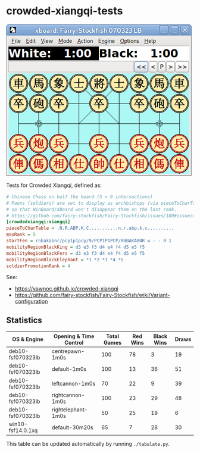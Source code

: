 # crowded-xiangqi-tests

![Screenshot of Crowded Xiangqi opening position in XBoard.](crowded-xiangqi.png)

Tests for Crowded Xiangqi, defined as:

```ini
# Chinese Chess on half the board (5 × 9 intersections)
# Pawns (soldiers) are set to display as archbishops (via pieceToCharTable)
# so that WinBoard/XBoard won't disappear them on the last rank.
# https://github.com/fairy-stockfish/Fairy-Stockfish/issues/180#issuecomment-692910150
[crowdedxiangqi:xiangqi]
pieceToCharTable = .N.R.ABP.K.C...........n.r.abp.k.c..........
maxRank = 5
startFen = rnbakabnr/pcp1p1pcp/9/PCP1P1PCP/RNBAKABNR w - - 0 1
mobilityRegionBlackKing = d3 e3 f3 d4 e4 f4 d5 e5 f5
mobilityRegionBlackFers = d3 e3 f3 d4 e4 f4 d5 e5 f5
mobilityRegionBlackElephant = *1 *2 *3 *4 *5
soldierPromotionRank = 4
```

See:

- <https://yawnoc.github.io/crowded-xiangqi>
- <https://github.com/fairy-stockfish/Fairy-Stockfish/wiki/Variant-configuration>


## Statistics

<!-- Start of Table -->
| OS & Engine | Opening & Time Control | Total Games | Red Wins | Black Wins | Draws |
| - | - | - | - | - | - |
| deb10-fsf070323lb | centrepawn-1m0s | 100 | 78 | 3 | 19 |
| deb10-fsf070323lb | default-1m0s | 100 | 13 | 36 | 51 |
| deb10-fsf070323lb | leftcannon-1m0s | 70 | 22 | 9 | 39 |
| deb10-fsf070323lb | rightcannon-1m0s | 100 | 23 | 29 | 48 |
| deb10-fsf070323lb | rightelephant-1m0s | 50 | 25 | 19 | 6 |
| win10-fsf14.0.1xq | default-30m20s | 65 | 7 | 28 | 30 |
<!-- End of Table -->

This table can be updated automatically by running `./tabulate.py`.
